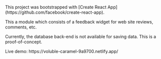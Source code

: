 <p>This project was bootstrapped with [Create React App] (https://github.com/facebook/create-react-app).</p>

<p>This a module which consists of a feedback widget for web site reviews, comments, etc.</p>

<p>Currently, the database back-end is not available for saving data. This is a proof-of-concept.</p>

<p>Live demo: https://voluble-caramel-9a9700.netlify.app/</p>
 

